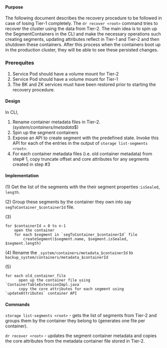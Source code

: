 #### Purpose

The following document describes the recovery procedure to be followed in case of losing Tier-1 completely. The `dr recover <root>` command tries to recover the cluster using the data from Tier-2. 
The main idea is to spin up the SegmentContainers in the CLI and make the necessary operations such creating segments, updating attributes reflect in Tier-1 and Tier-2 and then shutdown these containers.
After this process when the containers boot up in the production cluster, they will be able to see these persisted changes. 

### Prerequites
1. Service Pod should have a volume mount for Tier-2
2. Service Pod should have a volume mount for Tier-1
3. The BK and ZK services must have been restored prior to starting the recovery procedure.

#### Design

In CLI,
1. Rename container metadata files in Tier-2. (_system/containers/metadata_$<containerId>)
2. Spin up the segment containers
3. Expose an API to create segment with the predefined state. Invoke this API for each of the entries in the output of `storage list-segments <root>`.
4. For each container metadata files (i.e. old container metadata) from step# 1, copy truncate offset and core attributes for any segments created in step #3

#### Implementation
(1) Get the list of the segments with the their segment properties :`isSealed`, `length`.

(2) Group these segments by the container they own into say `segToContainer_$containerId` file.

(3) 
```
for $containerId = 0 to n-1
    open the container
    for each $segment in `segToContainer_$containerId` file
        createSegment($segment.name, $segment.isSealed, $segment.length) 
```
(4) Rename the  `_system/containers/metadata_$containerId` to `backup_system/containers/metadata_$containerId`

(5) 
```
for each old_container_file
      open up the container file using `ContainerTableExtensionImpl.java`
      copy the core attributes for each segment using `updateAttributes` container API 
```

#### Commands

`storage list-segments <root>` - gets the list of segments from Tier-2 and groups them by the container they belong to (generates one file per container). 

`dr recover <root>`  - updates the segment container metadata and copies the core attributes from the metadata container file stored in Tier-2. 